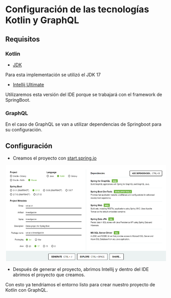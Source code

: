 # Configuración de las tecnologías Kotlin y GraphQL

## Requisitos

### Kotlin

- <a href="https://www.oracle.com/java/technologies/downloads/">JDK</a>

Para esta implementación se utilizó el JDK 17

- <a href="https://www.jetbrains.com/idea/download/">Intellij Ultimate</a>

Utilizaremos esta versión del IDE porque se trabajará con el framework de SpringBoot.

### GraphQL

En el caso de GraphQL se van a utilizar dependencias de Springboot para su configuración.

## Configuración 

- Creamos el proyecto con <a href="https://start.spring.io/">start.spring.io</a>

<p style = 'text-align:center;'>
<img src="imgs\img1.png"  width="500px" height="300px">
</p>

- Después de generar el proyecto, abrimos Intellij y dentro del IDE abrimos el proyecto que creamos.

Con esto ya tendriamos el entorno listo para crear nuestro proyecto de Kotlin con GraphQL.